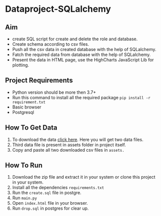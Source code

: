 # Dataproject-SQLalchemy

## Aim
- create SQL script for create and delete the role and database. 
- Create schema according to csv files.
- Push all the csv data in created database with the help of SQLalchemy.
- Fatch the required data from database with the help of SQLalchemy.
- Present the data in HTML page, use the HighCharts JavaScript Lib for plotting.

## Project Requirements
- Python version should be more then 3.7+
- Run this command to install all the required package `pip install -r requirement.txt`
- Basic browser
- Postgresql

## How To Get Data
1. To download the data [click here](https://www.kaggle.com/manasgarg/ipl/version/5). Here you will get two data files.
2. Third data file is present in assets folder in project itself.
3. Copy and paste all two downloaded csv files in `assets.`


## How To Run
1. Download the zip file and extract it in your system or clone this project in your system.
2. Install all the dependencies `requirements.txt`
3. Run the `create.sql` file in postgre.
4. Run `main.py`
5. Open `index.html` file in your browser.
6. Run `drop.sql` in postgres for clear up.
